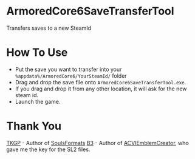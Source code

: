 # ArmoredCore6SaveTransferTool
Transfers saves to a new SteamId

# How To Use
* Put the save you want to transfer into your `%appdata%/ArmoredCore6/YourSteamId/` folder
* Drag and drop the save file onto `ArmoredCore6SaveTransferTool.exe`.
* If you drag and drop it from any other location, it will ask for the new steam id.
* Launch the game.  

# Thank You
[TKGP](https://github.com/JKAnderson/) - Author of [SoulsFormats](https://github.com/JKAnderson/SoulsFormats) 
[B3](https://github.com/pawREP/) - Author of [ACVIEmblemCreator](https://github.com/pawREP/ACVIEmblemCreator), who gave me the key for the SL2 files.  
